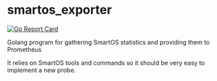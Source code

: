 # smartos_exporter
[![Go Report Card](https://goreportcard.com/badge/github.com/virtua-network/smartos_exporter)](https://goreportcard.com/report/github.com/virtua-network/smartos_exporter)

Golang program for gathering SmartOS statistics and providing them to Prometheus

It relies on SmartOS tools and commands so it should be very easy to implement a
new probe.
